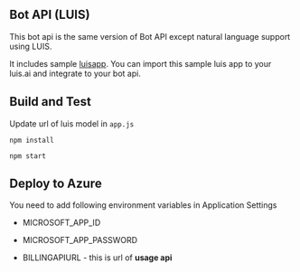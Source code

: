 ## Bot API (LUIS)

This bot api is the same version of Bot API except natural language support using LUIS.

It includes sample [luisapp](./luisapp/azmanbot_sample.json). You can import this sample luis app to your luis.ai and integrate to your bot api.

## Build and Test

Update url of luis model in `app.js`

```
npm install

npm start
```

## Deploy to Azure

You need to add following environment variables in Application Settings

* MICROSOFT_APP_ID

* MICROSOFT_APP_PASSWORD

* BILLINGAPIURL - this is url of __usage api__



